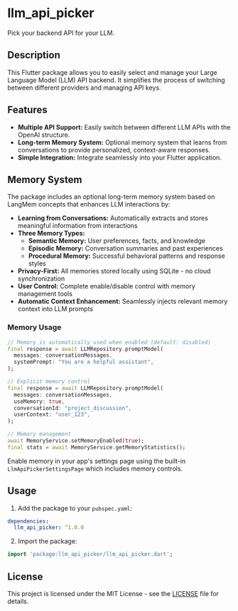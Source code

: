 # llm_api_picker

Pick your backend API for your LLM.

## Description

This Flutter package allows you to easily select and manage your Large Language Model (LLM) API backend.  It simplifies the process of switching between different providers and managing API keys.

## Features

* **Multiple API Support:**  Easily switch between different LLM APIs with the OpenAI structure.
* **Long-term Memory System:**  Optional memory system that learns from conversations to provide personalized, context-aware responses.
* **Simple Integration:**  Integrate seamlessly into your Flutter application.

## Memory System

The package includes an optional long-term memory system based on LangMem concepts that enhances LLM interactions by:

* **Learning from Conversations:** Automatically extracts and stores meaningful information from interactions
* **Three Memory Types:**
  - **Semantic Memory:** User preferences, facts, and knowledge
  - **Episodic Memory:** Conversation summaries and past experiences
  - **Procedural Memory:** Successful behavioral patterns and response styles
* **Privacy-First:** All memories stored locally using SQLite - no cloud synchronization
* **User Control:** Complete enable/disable control with memory management tools
* **Automatic Context Enhancement:** Seamlessly injects relevant memory context into LLM prompts

### Memory Usage

```dart
// Memory is automatically used when enabled (default: disabled)
final response = await LLMRepository.promptModel(
  messages: conversationMessages,
  systemPrompt: "You are a helpful assistant",
);

// Explicit memory control
final response = await LLMRepository.promptModel(
  messages: conversationMessages,
  useMemory: true,
  conversationId: "project_discussion",
  userContext: "user_123",
);

// Memory management
await MemoryService.setMemoryEnabled(true);
final stats = await MemoryService.getMemoryStatistics();
```

Enable memory in your app's settings page using the built-in `LlmApiPickerSettingsPage` which includes memory controls.


## Usage

1. Add the package to your `pubspec.yaml`:

```yaml
dependencies:
  llm_api_picker: ^1.0.0
```

2. Import the package:

```dart
import 'package:llm_api_picker/llm_api_picker.dart';
```


## License

This project is licensed under the MIT License - see the [LICENSE](LICENSE) file for details.
